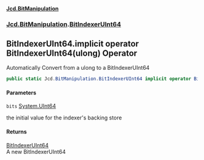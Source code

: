 #### [Jcd.BitManipulation](index.md 'index')
### [Jcd.BitManipulation](Jcd.BitManipulation.md 'Jcd.BitManipulation').[BitIndexerUInt64](Jcd.BitManipulation.BitIndexerUInt64.md 'Jcd.BitManipulation.BitIndexerUInt64')

## BitIndexerUInt64.implicit operator BitIndexerUInt64(ulong) Operator

Automatically Convert from a ulong to a BitIndexerUInt64

```csharp
public static Jcd.BitManipulation.BitIndexerUInt64 implicit operator BitIndexerUInt64(ulong bits);
```
#### Parameters

<a name='Jcd.BitManipulation.BitIndexerUInt64.op_ImplicitJcd.BitManipulation.BitIndexerUInt64(ulong).bits'></a>

`bits` [System.UInt64](https://docs.microsoft.com/en-us/dotnet/api/System.UInt64 'System.UInt64')

the initial value for the indexer's backing store

#### Returns
[BitIndexerUInt64](Jcd.BitManipulation.BitIndexerUInt64.md 'Jcd.BitManipulation.BitIndexerUInt64')  
A new BitIndexerUInt64